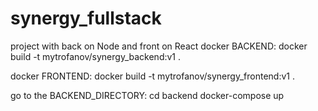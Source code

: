 # synergy_fullstack
project with back on Node and front on React
docker BACKEND:
docker build -t mytrofanov/synergy_backend:v1 .

docker FRONTEND:
docker build -t mytrofanov/synergy_frontend:v1 .

go to the BACKEND_DIRECTORY:
cd backend
docker-compose up
